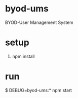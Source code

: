 # byod-ums
BYOD-User Management System

# setup
1. npm install

# run
$ DEBUG=byod-ums:* npm start
  
